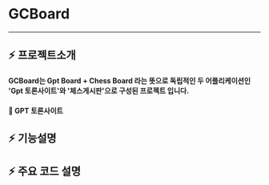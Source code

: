 # GCBoard
---


## :zap: 프로젝트소개


#### GCBoard는 Gpt Board + Chess Board 라는 뜻으로 독립적인 두 어플리케이션인 'Gpt 토론사이트'와 '체스게시판'으로 구성된 프로젝트 입니다.


#### :penguin: GPT 토론사이트












## :zap: 기능설명




## :zap: 주요 코드 설명
